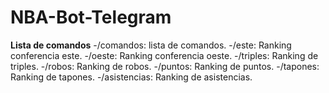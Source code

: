 # NBA-Bot-Telegram

**Lista de comandos**
-/comandos: lista de comandos.
-/este: Ranking conferencia este.
-/oeste: Ranking conferencia oeste.
-/triples: Ranking de triples.
-/robos: Ranking de robos.
-/puntos: Ranking de puntos.
-/tapones: Ranking de tapones.
-/asistencias: Ranking de asistencias.
